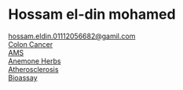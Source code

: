 # Hossam el-din mohamed
[hossam.eldin.01112056682@gamil.com](mailto:hossam.eldin.01112056682@gamil.com)
<br>
[Colon Cancer](https://hossam-el-din.github.io/ColonCancer)
<br>
[AMS](https://hossam-el-din.github.io/AMS)
<br>
[Anemone Herbs](https://hossam-el-din.github.io/AnemoneHerbs/)
<br>
[Atherosclerosis](https://hossam-el-din.github.io/Atherosclerosis/)
<br>
[Bioassay](https://hossam-el-din.github.io/Bioassay/)
